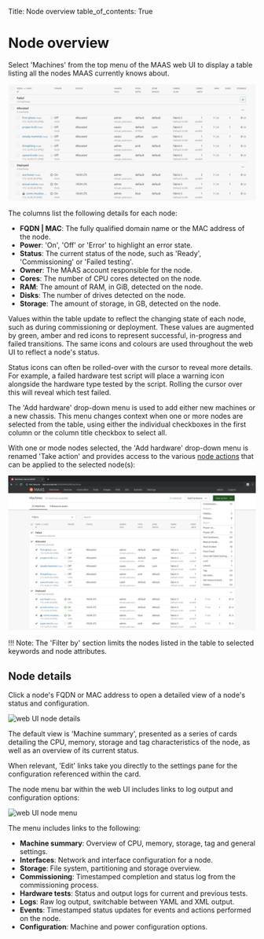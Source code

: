 Title: Node overview
table_of_contents: True

# Node overview

Select 'Machines' from the top menu of the MAAS web UI to display a table
listing all the nodes MAAS currently knows about.

![web UI nodes table][img__nodes-table]

The columns list the following details for each node:

- **FQDN | MAC**: The fully qualified domain name or the MAC address of the
  node.
- **Power**: 'On', 'Off' or 'Error' to highlight an error state.
- **Status**: The current status of the node, such as 'Ready', 'Commissioning'
  or 'Failed testing'.
- **Owner**: The MAAS account responsible for the node.
- **Cores**: The number of CPU cores detected on the node.
- **RAM**: The amount of RAM, in GiB, detected on the node.
- **Disks**: The number of drives detected on the node.
- **Storage**: The amount of storage, in GB, detected on the node.

Values within the table update to reflect the changing state of each node, such
as during commissioning or deployment. These values are augmented by green,
amber and red icons to represent successful, in-progress and failed
transitions. The same icons and colours are used throughout the web UI to
reflect a node's status.

Status icons can often be rolled-over with the cursor to reveal more details.
For example, a failed hardware test script will place a warning icon alongside
the hardware type tested by the script. Rolling the cursor over this will
reveal which test failed.

The 'Add hardware' drop-down menu is used to add either new machines or a new
chassis. This menu changes context when one or more nodes are selected from the
table, using either the individual checkboxes in the first column or the column
title checkbox to select all.

With one or mode nodes selected, the 'Add hardware' drop-down menu is
renamed 'Take action' and provides access to the various
[node actions][node-actions] that can be applied to the selected node(s):

![web UI node take action menu][img__nodes-action]

!!! Note:
    The 'Filter by' section limits the nodes listed in the table to selected
    keywords and node attributes.

## Node details

Click a node's FQDN or MAC address to open a detailed view of a node's status
and configuration.

![web UI node details][img__node-details]

The default view is 'Machine summary', presented as a series of cards detailing
the CPU, memory, storage and tag characteristics of the node, as well as an
overview of its current status.

When relevant, 'Edit' links take you directly to the settings pane for the
configuration referenced within the card.

The node menu bar within the web UI includes links to log output and
configuration options:

![web UI node menu][img__node-menu]

The menu includes links to the following:

- **Machine summary**: Overview of CPU, memory, storage, tag and general settings.
- **Interfaces**: Network and interface configuration for a node.
- **Storage**: File system, partitioning and storage overview.
- **Commissioning**: Timestamped completion and status log from the commissioning process.
- **Hardware tests**: Status and output logs for current and previous tests.
- **Logs**: Raw log output, switchable between YAML and XML output.
- **Events**: Timestamped status updates for events and actions performed on
  the node.
- **Configuration**: Machine and power configuration options.

<!-- LINKS -->

[node-actions]: intro-concepts.md#node-actions

[img__nodes-action]: ../media/nodes-overview__2.6-take-action.png
[img__nodes-table]: ../media/nodes-overview__2.6-table.png
[img__node-details]: ../media/nodes-manage__2.4_details.png
[img__node-menu]: ../media/nodes-manage__2.4_node-menu.png
